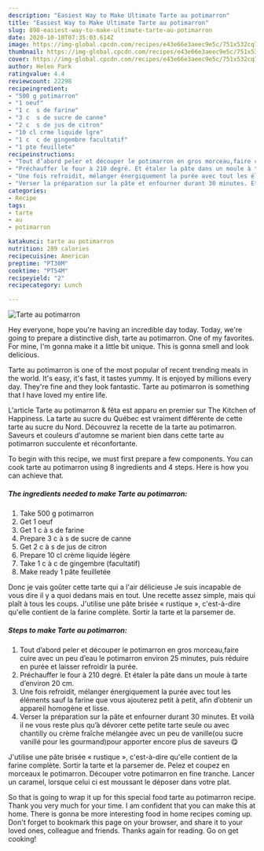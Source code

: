 ```yaml
---
description: "Easiest Way to Make Ultimate Tarte au potimarron"
title: "Easiest Way to Make Ultimate Tarte au potimarron"
slug: 898-easiest-way-to-make-ultimate-tarte-au-potimarron
date: 2020-10-10T07:35:03.614Z
image: https://img-global.cpcdn.com/recipes/e43e66e3aeec9e5c/751x532cq70/tarte-au-potimarron-photo-principale-de-la-recette.jpg
thumbnail: https://img-global.cpcdn.com/recipes/e43e66e3aeec9e5c/751x532cq70/tarte-au-potimarron-photo-principale-de-la-recette.jpg
cover: https://img-global.cpcdn.com/recipes/e43e66e3aeec9e5c/751x532cq70/tarte-au-potimarron-photo-principale-de-la-recette.jpg
author: Helen Park
ratingvalue: 4.4
reviewcount: 22298
recipeingredient:
- "500 g potimarron"
- "1 oeuf"
- "1 c  s de farine"
- "3 c  s de sucre de canne"
- "2 c  s de jus de citron"
- "10 cl crme liquide lgre"
- "1 c  c de gingembre facultatif"
- "1 pte feuillete"
recipeinstructions:
- "Tout d’abord peler et découper le potimarron en gros morceau,faire cuire avec un peu d’eau le potimarron environ 25 minutes, puis réduire en purée et laisser refroidir la purée."
- "Préchauffer le four à 210 degré. Et étaler la pâte dans un moule à tarte d’environ 20 cm."
- "Une fois refroidit, mélanger énergiquement la purée avec tout les éléments sauf la farine que vous ajouterez petit à petit, afin d’obtenir un appareil homogène et lisse."
- "Verser la préparation sur la pâte et enfourner durant 30 minutes. Et voilà il ne vous reste plus qu’à dévorer cette petite tarte seule ou avec chantilly ou crème fraîche mélangée avec un peu de vanille(ou sucre vanillé pour les gourmand)pour apporter encore plus de saveurs 😋"
categories:
- Recipe
tags:
- tarte
- au
- potimarron

katakunci: tarte au potimarron 
nutrition: 289 calories
recipecuisine: American
preptime: "PT30M"
cooktime: "PT54M"
recipeyield: "2"
recipecategory: Lunch

---
```



![Tarte au potimarron](https://img-global.cpcdn.com/recipes/e43e66e3aeec9e5c/751x532cq70/tarte-au-potimarron-photo-principale-de-la-recette.jpg)

Hey everyone, hope you're having an incredible day today. Today, we're going to prepare a distinctive dish, tarte au potimarron. One of my favorites. For mine, I'm gonna make it a little bit unique. This is gonna smell and look delicious.

Tarte au potimarron is one of the most popular of recent trending meals in the world. It's easy, it's fast, it tastes yummy. It is enjoyed by millions every day. They're fine and they look fantastic. Tarte au potimarron is something that I have loved my entire life.

L&#39;article Tarte au potimarron &amp; fêta est apparu en premier sur The Kitchen of Happiness. La tarte au sucre du Québec est vraiment différente de cette tarte au sucre du Nord. Découvrez la recette de la tarte au potimarron. Saveurs et couleurs d&#39;automne se marient bien dans cette tarte au potimarron succulente et réconfortante.


To begin with this recipe, we must first prepare a few components. You can cook tarte au potimarron using 8 ingredients and 4 steps. Here is how you can achieve that.

<!--inarticleads1-->

##### The ingredients needed to make Tarte au potimarron:

1. Take 500 g potimarron
1. Get 1 oeuf
1. Get 1 c à s de farine
1. Prepare 3 c à s de sucre de canne
1. Get 2 c à s de jus de citron
1. Prepare 10 cl crème liquide légère
1. Take 1 c à c de gingembre (facultatif)
1. Make ready 1 pâte feuilletée


Donc je vais goûter cette tarte qui a l&#39;air délicieuse Je suis incapable de vous dire il y a quoi dedans mais en tout. Une recette assez simple, mais qui plaît à tous les coups. J&#39;utilise une pâte brisée « rustique », c&#39;est-à-dire qu&#39;elle contient de la farine complète. Sortir la tarte et la parsemer de. 

<!--inarticleads2-->

##### Steps to make Tarte au potimarron:

1. Tout d’abord peler et découper le potimarron en gros morceau,faire cuire avec un peu d’eau le potimarron environ 25 minutes, puis réduire en purée et laisser refroidir la purée.
1. Préchauffer le four à 210 degré. Et étaler la pâte dans un moule à tarte d’environ 20 cm.
1. Une fois refroidit, mélanger énergiquement la purée avec tout les éléments sauf la farine que vous ajouterez petit à petit, afin d’obtenir un appareil homogène et lisse.
1. Verser la préparation sur la pâte et enfourner durant 30 minutes. Et voilà il ne vous reste plus qu’à dévorer cette petite tarte seule ou avec chantilly ou crème fraîche mélangée avec un peu de vanille(ou sucre vanillé pour les gourmand)pour apporter encore plus de saveurs 😋


J&#39;utilise une pâte brisée « rustique », c&#39;est-à-dire qu&#39;elle contient de la farine complète. Sortir la tarte et la parsemer de. Pelez et coupez en morceaux le potimarron. Découper votre potimarron en fine tranche. Lancer un caramel, lorsque celui ci est moussant le déposer dans votre plat. 

So that is going to wrap it up for this special food tarte au potimarron recipe. Thank you very much for your time. I am confident that you can make this at home. There is gonna be more interesting food in home recipes coming up. Don't forget to bookmark this page on your browser, and share it to your loved ones, colleague and friends. Thanks again for reading. Go on get cooking!

